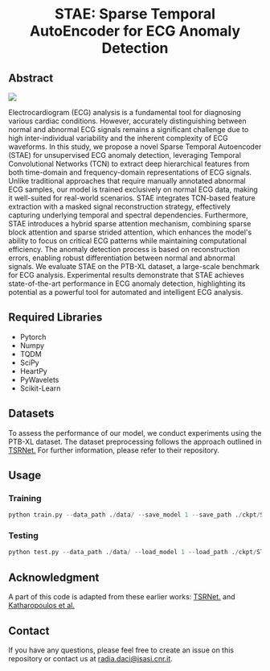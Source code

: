 <h1 align="center"> STAE: Sparse Temporal AutoEncoder for ECG Anomaly Detection</h1>

## Abstract
<image src="figures/STAE_Arch.png">
  
Electrocardiogram (ECG) analysis is a fundamental tool for diagnosing various cardiac conditions. However, accurately distinguishing between normal and abnormal ECG signals remains a significant challenge due to high inter-individual variability and the inherent complexity of ECG waveforms. In this study, we propose a novel Sparse Temporal Autoencoder (STAE) for unsupervised ECG anomaly detection, leveraging Temporal Convolutional Networks (TCN) to extract deep hierarchical features from both time-domain and frequency-domain representations of ECG signals.
Unlike traditional approaches that require manually annotated abnormal ECG samples, our model is trained exclusively on normal ECG data, making it well-suited for real-world scenarios. STAE integrates TCN-based feature extraction with a masked signal reconstruction strategy, effectively capturing underlying temporal and spectral dependencies. Furthermore, STAE introduces a hybrid sparse attention mechanism, combining sparse block attention and sparse strided attention, which enhances the model's ability to focus on critical ECG patterns while maintaining computational efficiency.
The anomaly detection process is based on reconstruction errors, enabling robust differentiation between normal and abnormal signals. We evaluate STAE on the PTB-XL dataset, a large-scale benchmark for ECG analysis. Experimental results demonstrate that STAE achieves state-of-the-art performance in ECG anomaly detection, highlighting its potential as a powerful tool for automated and intelligent ECG analysis.

 

## Required Libraries
<ul>
  <li>Pytorch</li>
  <li>Numpy</li>
  <li>TQDM</li>
  <li>SciPy</li>
  <li>HeartPy</li>
  <li>PyWavelets</li>
  <li>Scikit-Learn</li>
</ul>


## Datasets
To assess the performance of our model, we conduct experiments using the PTB-XL dataset. The dataset preprocessing follows the approach outlined in <a href="https://github.com/UARK-AICV/TSRNet">TSRNet.</a> For further information, please refer to their repository.</a>

## Usage

### Training

```python
python train.py --data_path ./data/ --save_model 1 --save_path ./ckpt/STAE.pt
```

### Testing
```python
python test.py --data_path ./data/ --load_model 1 --load_path ./ckpt/STAE.pt
```

## Acknowledgment
A part of this code is adapted from these earlier works: [TSRNet.](https://github.com/UARK-AICV/TSRNet) and [Katharopoulos et al.](https://github.com/locuslab/TCN)

## Contact
If you have any questions, please feel free to create an issue on this repository or contact us at <radia.daci@isasi.cnr.it>.
